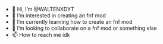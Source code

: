 - 👋 Hi, I’m @WALTENXDYT
- 👀 I’m interested in creating an fnf mod
- 🌱 I’m currently learning how to create an fnf mod
- 💞️ I’m looking to collaborate on a fnf mod or something else
- 📫 How to reach me idk
